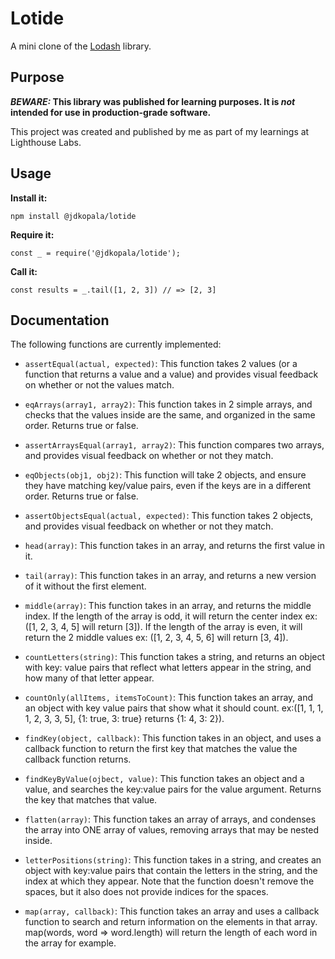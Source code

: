 # Lotide

A mini clone of the [Lodash](https://lodash.com) library.

## Purpose

**_BEWARE:_ This library was published for learning purposes. It is _not_ intended for use in production-grade software.**

This project was created and published by me as part of my learnings at Lighthouse Labs. 

## Usage

**Install it:**

`npm install @jdkopala/lotide`

**Require it:**

`const _ = require('@jdkopala/lotide');`

**Call it:**

`const results = _.tail([1, 2, 3]) // => [2, 3]`

## Documentation

The following functions are currently implemented:

* `assertEqual(actual, expected)`: This function takes 2 values (or a function that returns a value and a value) and provides visual feedback on whether or not the values match. 

* `eqArrays(array1, array2)`: This function takes in 2 simple arrays, and checks that the values inside are the same, and organized in the same order. Returns true or false.

* `assertArraysEqual(array1, array2)`: This function compares two arrays, and provides visual feedback on whether or not they match.

* `eqObjects(obj1, obj2)`: This function will take 2 objects, and ensure they have matching key/value pairs, even if the keys are in a different order. Returns true or false.

* `assertObjectsEqual(actual, expected)`: This function takes 2 objects, and provides visual feedback on whether or not they match.

* `head(array)`: This function takes in an array, and returns the first value in it.

* `tail(array)`: This function takes in an array, and returns a new version of it without the first element.

* `middle(array)`: This function takes in an array, and returns the middle index. If the length of the array is odd, it will return the center index ex: ([1, 2, 3, 4, 5] will return [3]). If the length of the array is even, it will return the 2 middle values ex: ([1, 2, 3, 4, 5, 6] will return [3, 4]).

* `countLetters(string)`: This function takes a string, and returns an object with key: value pairs that reflect what letters appear in the string, and how many of that letter appear.

* `countOnly(allItems, itemsToCount)`: This function takes an array, and an object with key value pairs that show what it should count. ex:([1, 1, 1, 1, 2, 3, 3, 5], {1: true, 3: true} returns {1: 4, 3: 2}).

* `findKey(object, callback)`: This function takes in an object, and uses a callback function to return the first key that matches the value the callback function returns.

* `findKeyByValue(ojbect, value)`: This function takes an object and a value, and searches the key:value pairs for the value argument. Returns the key that matches that value.

* `flatten(array)`: This function takes an array of arrays, and condenses the array into ONE array of values, removing arrays that may be nested inside.

* `letterPositions(string)`: This function takes in a string, and creates an object with key:value pairs that contain the letters in the string, and the index at which they appear. Note that the function doesn't remove the spaces, but it also does not provide indices for the spaces.

* `map(array, callback)`: This function takes an array and uses a callback function to search and return information on the elements in that array. map(words, word => word.length) will return the length of each word in the array for example.